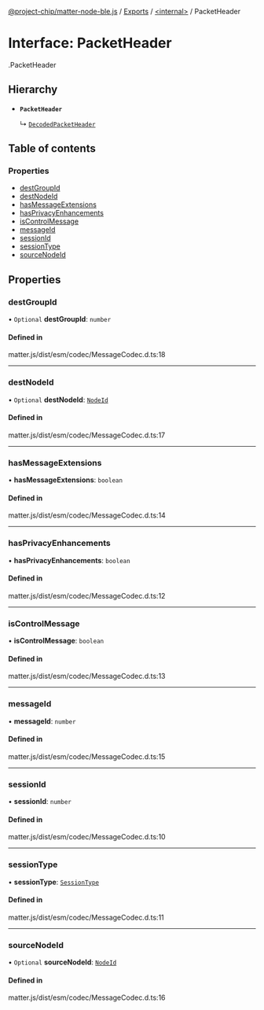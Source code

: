 [@project-chip/matter-node-ble.js](../README.md) / [Exports](../modules.md) / [<internal\>](../modules/internal_.md) / PacketHeader

# Interface: PacketHeader

[<internal>](../modules/internal_.md).PacketHeader

## Hierarchy

- **`PacketHeader`**

  ↳ [`DecodedPacketHeader`](internal_.DecodedPacketHeader.md)

## Table of contents

### Properties

- [destGroupId](internal_.PacketHeader.md#destgroupid)
- [destNodeId](internal_.PacketHeader.md#destnodeid)
- [hasMessageExtensions](internal_.PacketHeader.md#hasmessageextensions)
- [hasPrivacyEnhancements](internal_.PacketHeader.md#hasprivacyenhancements)
- [isControlMessage](internal_.PacketHeader.md#iscontrolmessage)
- [messageId](internal_.PacketHeader.md#messageid)
- [sessionId](internal_.PacketHeader.md#sessionid)
- [sessionType](internal_.PacketHeader.md#sessiontype)
- [sourceNodeId](internal_.PacketHeader.md#sourcenodeid)

## Properties

### destGroupId

• `Optional` **destGroupId**: `number`

#### Defined in

matter.js/dist/esm/codec/MessageCodec.d.ts:18

___

### destNodeId

• `Optional` **destNodeId**: [`NodeId`](../modules/internal_.md#nodeid)

#### Defined in

matter.js/dist/esm/codec/MessageCodec.d.ts:17

___

### hasMessageExtensions

• **hasMessageExtensions**: `boolean`

#### Defined in

matter.js/dist/esm/codec/MessageCodec.d.ts:14

___

### hasPrivacyEnhancements

• **hasPrivacyEnhancements**: `boolean`

#### Defined in

matter.js/dist/esm/codec/MessageCodec.d.ts:12

___

### isControlMessage

• **isControlMessage**: `boolean`

#### Defined in

matter.js/dist/esm/codec/MessageCodec.d.ts:13

___

### messageId

• **messageId**: `number`

#### Defined in

matter.js/dist/esm/codec/MessageCodec.d.ts:15

___

### sessionId

• **sessionId**: `number`

#### Defined in

matter.js/dist/esm/codec/MessageCodec.d.ts:10

___

### sessionType

• **sessionType**: [`SessionType`](../enums/internal_.SessionType.md)

#### Defined in

matter.js/dist/esm/codec/MessageCodec.d.ts:11

___

### sourceNodeId

• `Optional` **sourceNodeId**: [`NodeId`](../modules/internal_.md#nodeid)

#### Defined in

matter.js/dist/esm/codec/MessageCodec.d.ts:16
